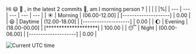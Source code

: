 Hi :smiley: :wave:   , in the latest 2 commits :bug:, am I morning person ?
| | | | |%|
| --- | --- | --- | --- | --- |
| :sunny: | Morning | (06.00-12.00] | [--------------------] | 0.00 |
| :satisfied: | Daytime | (12.00-18.00] | [--------------------] | 0.00 |
| :moon: | Evening | (18.00-00.00] | [********************] | 100.00 |
| :sleeping: | Night | (00.00-06.00] | [--------------------] | 0.00 |

![Current UTC time](https://jojoee.jojoee.com/api/utcnowgif?utcnow)
